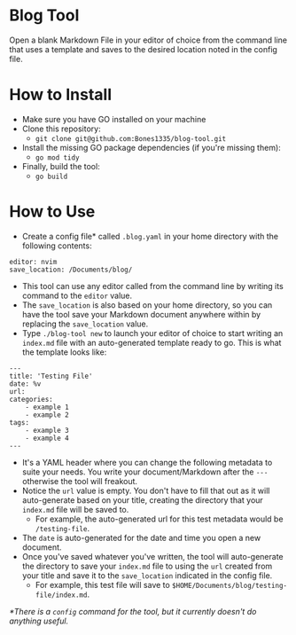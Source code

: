 # Blog Tool

Open a blank Markdown File in your editor of choice from the command line that uses a template and saves to the desired location noted in the config file.

# How to Install

- Make sure you have GO installed on your machine
- Clone this repository: 
    - `git clone git@github.com:Bones1335/blog-tool.git`
- Install the missing GO package dependencies (if you're missing them):
    - `go mod tidy`
- Finally, build the tool:
    - `go build`

# How to Use

- Create a config file* called `.blog.yaml` in your home directory with the following contents:
```
editor: nvim
save_location: /Documents/blog/
```
- This tool can use any editor called from the command line by writing its command to the `editor` value.
- The `save_location` is also based on your home directory, so you can have the tool save your Markdown document anywhere within by replacing the `save_location` value.
- Type `./blog-tool new` to launch your editor of choice to start writing an `index.md` file with an auto-generated template ready to go. This is what the template looks like:
```
---
title: 'Testing File'
date: %v
url: 
categories: 
    - example 1
    - example 2
tags:
    - example 3
    - example 4
---
```
- It's a YAML header where you can change the following metadata to suite your needs. You write your document/Markdown after the `---` otherwise the tool will freakout. 
- Notice the `url` value is empty. You don't have to fill that out as it will auto-generate based on your title, creating the directory that your `index.md` file will be saved to.
    - For example, the auto-generated url for this test metadata would be `/testing-file`.
- The `date` is auto-generated for the date and time you open a new document.
- Once you've saved whatever you've written, the tool will auto-generate the directory to save your `index.md` file to using the `url` created from your title and save it to the `save_location` indicated in the config file.
    - For example, this test file will save to `$HOME/Documents/blog/testing-file/index.md`.


_*There is a `config` command for the tool, but it currently doesn't do anything useful._ 